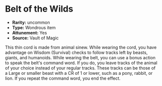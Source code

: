 
# Belt of the Wilds

* **Rarity:** uncommon
* **Type:** Wondrous item
* **Attunement:** Yes
* **Source:** Vault of Magic


This thin cord is made from animal sinew. While wearing the cord, you have advantage on Wisdom (Survival) checks to follow tracks left by beasts, giants, and humanoids. While wearing the belt, you can use a bonus action to speak the belt's command word. If you do, you leave tracks of the animal of your choice instead of your regular tracks. These tracks can be those of a Large or smaller beast with a CR of 1 or lower, such as a pony, rabbit, or lion. If you repeat the command word, you end the effect.
